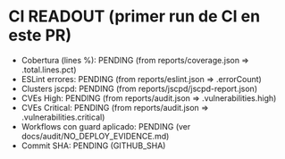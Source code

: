 # CI READOUT (primer run de CI en este PR)

- Cobertura (lines %): PENDING (from reports/coverage.json => .total.lines.pct)
- ESLint errores: PENDING (from reports/eslint.json => .errorCount)
- Clusters jscpd: PENDING (from reports/jscpd/jscpd-report.json)
- CVEs High: PENDING (from reports/audit.json => .vulnerabilities.high)
- CVEs Critical: PENDING (from reports/audit.json => .vulnerabilities.critical)
- Workflows con guard aplicado: PENDING (ver docs/audit/NO_DEPLOY_EVIDENCE.md)
- Commit SHA: PENDING (GITHUB_SHA)
